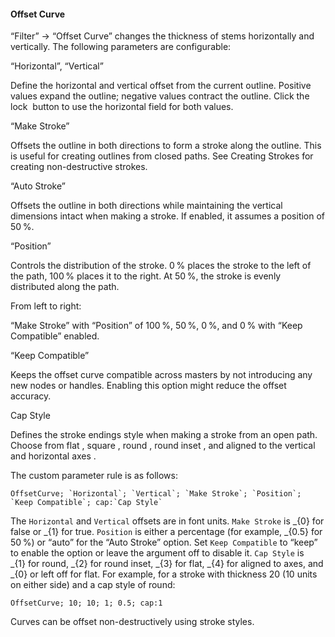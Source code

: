 #### Offset Curve

“Filter” → “Offset Curve” changes the thickness of stems horizontally and vertically.
The following parameters are configurable:

“Horizontal”, “Vertical”

Define the horizontal and vertical offset from the current outline.
Positive values expand the outline; negative values contract the outline.
Click the lock  button to use the horizontal field for both values.

“Make Stroke”

Offsets the outline in both directions to form a stroke along the outline.
This is useful for creating outlines from closed paths.
See Creating Strokes for creating non-destructive strokes.

“Auto Stroke”

Offsets the outline in both directions while maintaining the vertical dimensions intact when making a stroke.
If enabled, it assumes a position of 50 %.

“Position”

Controls the distribution of the stroke.
0 % places the stroke to the left of the path, 100 % places it to the right.
At 50 %, the stroke is evenly distributed along the path.

From left to right:

“Make Stroke” with “Position” of 100 %, 50 %, 0 %, and 0 % with “Keep Compatible” enabled.

“Keep Compatible”

Keeps the offset curve compatible across masters by not introducing any new nodes or handles.
Enabling this option might reduce the offset accuracy.

Cap Style

Defines the stroke endings style when making a stroke from an open path.
Choose from flat , square , round , round inset , and aligned to the vertical and horizontal axes .

The custom parameter rule is as follows:

```filter
OffsetCurve; `Horizontal`; `Vertical`; `Make Stroke`; `Position`; `Keep Compatible`; cap:`Cap Style`
```

The `Horizontal` and `Vertical` offsets are in font units.
`Make Stroke` is _{0} for false or _{1} for true.
`Position` is either a percentage (for example, _{0.5} for 50 %) or “auto” for the “Auto Stroke” option.
Set `Keep Compatible` to “keep” to enable the option or leave the argument off to disable it.
`Cap Style` is _{1} for round, _{2} for round inset, _{3} for flat, _{4} for aligned to axes, and _{0} or left off for flat.
For example, for a stroke with thickness 20 (10 units on either side) and a cap style of round:

```filter
OffsetCurve; 10; 10; 1; 0.5; cap:1
```

Curves can be offset non-destructively using stroke styles.